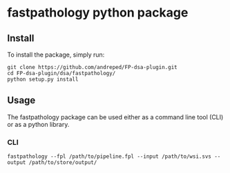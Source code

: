 # fastpathology python package

## Install

To install the package, simply run:

```
git clone https://github.com/andreped/FP-dsa-plugin.git
cd FP-dsa-plugin/dsa/fastpathology/
python setup.py install
```

## Usage

The fastpathology package can be used either as a command line tool (CLI) or as a python library.

### CLI

```
fastpathology --fpl /path/to/pipeline.fpl --input /path/to/wsi.svs --output /path/to/store/output/
```
